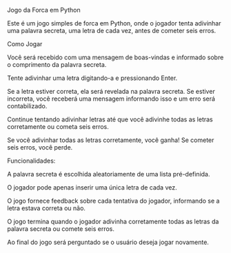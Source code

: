 Jogo da Forca em Python

Este é um jogo simples de forca em Python, onde o jogador tenta adivinhar uma palavra secreta, uma letra de cada vez, antes de cometer seis erros.

Como Jogar

Você será recebido com uma mensagem de boas-vindas e informado sobre o comprimento da palavra secreta.

Tente adivinhar uma letra digitando-a e pressionando Enter.

Se a letra estiver correta, ela será revelada na palavra secreta. Se estiver incorreta, você receberá uma mensagem informando isso e um erro será contabilizado.

Continue tentando adivinhar letras até que você adivinhe todas as letras corretamente ou cometa seis erros.

Se você adivinhar todas as letras corretamente, você ganha! Se cometer seis erros, você perde.

Funcionalidades:

A palavra secreta é escolhida aleatoriamente de uma lista pré-definida.

O jogador pode apenas inserir uma única letra de cada vez.

O jogo fornece feedback sobre cada tentativa do jogador, informando se a letra estava correta ou não.

O jogo termina quando o jogador adivinha corretamente todas as letras da palavra secreta ou comete seis erros.

Ao final do jogo será perguntado se o usuário deseja jogar novamente.
 
